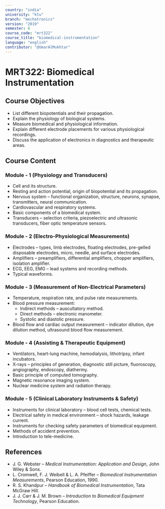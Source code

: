 ```yaml
---
country: "india"
university: "ktu"
branch: "mechatronics"
version: "2019"
semester: 6
course_code: "mrt322"
course_title: "biomedical-instrumentation"
language: "english"
contributor: "@UmarAlMukhtar"
---
```


# MRT322: Biomedical Instrumentation  

## Course Objectives  

* List different biopotentials and their propagation.  
* Explain the physiology of biological systems.  
* Measure biomedical and physiological information.  
* Explain different electrode placements for various physiological recordings.  
* Discuss the application of electronics in diagnostics and therapeutic areas.  

## Course Content  

### Module - 1 (Physiology and Transducers)  

* Cell and its structure.  
* Resting and action potential, origin of biopotential and its propagation.  
* Nervous system – functional organization, structure, neurons, synapse, transmitters, neural communication.  
* Cardiovascular and respiratory systems.  
* Basic components of a biomedical system.  
* Transducers – selection criteria, piezoelectric and ultrasonic transducers, fiber optic temperature sensors.  

### Module - 2 (Electro-Physiological Measurements)  

* Electrodes – types, limb electrodes, floating electrodes, pre-gelled disposable electrodes, micro, needle, and surface electrodes.  
* Amplifiers – preamplifiers, differential amplifiers, chopper amplifiers, isolation amplifier.  
* ECG, EEG, EMG – lead systems and recording methods.  
* Typical waveforms.  

### Module - 3 (Measurement of Non-Electrical Parameters)  

* Temperature, respiration rate, and pulse rate measurements.  
* Blood pressure measurement:  
  * Indirect methods – auscultatory method.  
  * Direct methods – electronic manometer.  
  * Systolic and diastolic pressure.  
* Blood flow and cardiac output measurement – indicator dilution, dye dilution method, ultrasound blood flow measurement.  

### Module - 4 (Assisting & Therapeutic Equipment)  

* Ventilators, heart-lung machine, hemodialysis, lithotripsy, infant incubators.  
* X-rays – principles of generation, diagnostic still picture, fluoroscopy, angiography, endoscopy, diathermy.  
* Basic principle of computed tomography.  
* Magnetic resonance imaging system.  
* Nuclear medicine system and radiation therapy.  

### Module - 5 (Clinical Laboratory Instruments & Safety)  

* Instruments for clinical laboratory – blood cell tests, chemical tests.  
* Electrical safety in medical environment – shock hazards, leakage current.  
* Instruments for checking safety parameters of biomedical equipment.  
* Methods of accident prevention.  
* Introduction to tele-medicine.  

## References  

* J. G. Webster – *Medical Instrumentation: Application and Design*, John Wiley & Sons.  
* L. Cromwell, F. J. Weibell & L. A. Pfeiffer – *Biomedical Instrumentation Measurements*, Pearson Education, 1990.  
* R. S. Khandpur – *Handbook of Biomedical Instrumentation*, Tata McGraw Hill.  
* J. J. Carr & J. M. Brown – *Introduction to Biomedical Equipment Technology*, Pearson Education.  
